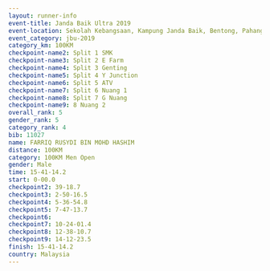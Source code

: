 ```yaml
---
layout: runner-info 
event-title: Janda Baik Ultra 2019
event-location: Sekolah Kebangsaan, Kampung Janda Baik, Bentong, Pahang, Malaysia
event_category: jbu-2019 
category_km: 100KM 
checkpoint-name2: Split 1 SMK 
checkpoint-name3: Split 2 E Farm 
checkpoint-name4: Split 3 Genting 
checkpoint-name5: Split 4 Y Junction 
checkpoint-name6: Split 5 ATV 
checkpoint-name7: Split 6 Nuang 1 
checkpoint-name8: Split 7 G Nuang 
checkpoint-name9: 8 Nuang 2 
overall_rank: 5
gender_rank: 5
category_rank: 4
bib: 11027
name: FARRIQ RUSYDI BIN MOHD HASHIM
distance: 100KM
category: 100KM Men Open
gender: Male
time: 15-41-14.2
start: 0-00.0
checkpoint2: 39-18.7
checkpoint3: 2-50-16.5
checkpoint4: 5-36-54.8
checkpoint5: 7-47-13.7
checkpoint6: 
checkpoint7: 10-24-01.4
checkpoint8: 12-38-10.7
checkpoint9: 14-12-23.5
finish: 15-41-14.2
country: Malaysia
---
```

